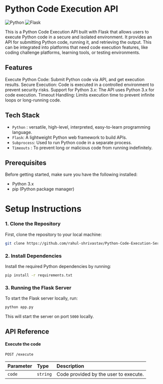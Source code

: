 # Python Code Execution API 
![Python](https://img.shields.io/badge/Python-3776AB?style=for-the-badge&logo=python&logoColor=white) 
![Flask](https://img.shields.io/badge/Flask-000000?style=for-the-badge&logo=flask&logoColor=white) 


This is a Python Code Execution API built with Flask that allows users to execute Python code in a secure and isolated environment. It provides an API for submitting Python code, running it, and retrieving the output. This can be integrated into platforms that need code execution features, like coding challenge platforms, learning tools, or testing environments.

## Features
Execute Python Code: Submit Python code via API, and get execution results.
Secure Execution: Code is executed in a controlled environment to prevent security risks.
Support for Python 3.x: The API uses Python 3.x for code execution.
Timeout Handling: Limits execution time to prevent infinite loops or long-running code.

## Tech Stack
- ` Python ` : versatile, high-level, interpreted, easy-to-learn programming language.
- ` Flask `: A lightweight Python web framework to build APIs.
- ` Subprocess `: Used to run Python code in a separate process.
- ` Timeouts ` : To prevent long or malicious code from running indefinitely.


## Prerequisites
Before getting started, make sure you have the following installed:

- Python 3.x  
- pip (Python package manager)
# Setup Instructions

### 1. Clone the Repository
First, clone the repository to your local machine:


```bash
git clone https://github.com/rahul-shrivastav/Python-Code-Execution-Server.git
```


### 2. Install Dependencies
Install the required Python dependencies by running:

```bash
pip install -r requirements.txt
```

### 3. Running the Flask Server
To start the Flask server locally, run:

```bash
python app.py
```

This will start the server on port `5000` locally.

## API Reference

#### Execute the code

```http
POST /execute
```

| Parameter | Type     | Description                |
| :-------- | :------- | :------------------------- |
| `code` | `string` | Code provided by the user to execute.  |

